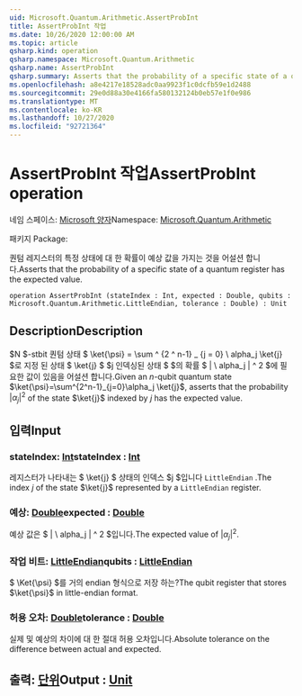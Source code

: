 ```yaml
---
uid: Microsoft.Quantum.Arithmetic.AssertProbInt
title: AssertProbInt 작업
ms.date: 10/26/2020 12:00:00 AM
ms.topic: article
qsharp.kind: operation
qsharp.namespace: Microsoft.Quantum.Arithmetic
qsharp.name: AssertProbInt
qsharp.summary: Asserts that the probability of a specific state of a quantum register has the expected value.
ms.openlocfilehash: a8e4217e18528adc0aa9923f1c0dcfb59e1d2488
ms.sourcegitcommit: 29e0d88a30e4166fa580132124b0eb57e1f0e986
ms.translationtype: MT
ms.contentlocale: ko-KR
ms.lasthandoff: 10/27/2020
ms.locfileid: "92721364"
---
```

# <a name="assertprobint-operation"></a><span data-ttu-id="0ad14-102">AssertProbInt 작업</span><span class="sxs-lookup"><span data-stu-id="0ad14-102">AssertProbInt operation</span></span>

<span data-ttu-id="0ad14-103">네임 스페이스: [Microsoft 양자](xref:Microsoft.Quantum.Arithmetic)</span><span class="sxs-lookup"><span data-stu-id="0ad14-103">Namespace: [Microsoft.Quantum.Arithmetic](xref:Microsoft.Quantum.Arithmetic)</span></span>

<span data-ttu-id="0ad14-104">패키지 [](https://nuget.org/packages/)</span><span class="sxs-lookup"><span data-stu-id="0ad14-104">Package: [](https://nuget.org/packages/)</span></span>


<span data-ttu-id="0ad14-105">퀀텀 레지스터의 특정 상태에 대 한 확률이 예상 값을 가지는 것을 어설션 합니다.</span><span class="sxs-lookup"><span data-stu-id="0ad14-105">Asserts that the probability of a specific state of a quantum register has the expected value.</span></span>

```qsharp
operation AssertProbInt (stateIndex : Int, expected : Double, qubits : Microsoft.Quantum.Arithmetic.LittleEndian, tolerance : Double) : Unit
```


## <a name="description"></a><span data-ttu-id="0ad14-106">Description</span><span class="sxs-lookup"><span data-stu-id="0ad14-106">Description</span></span>

<span data-ttu-id="0ad14-107">$N $-stbit 퀀텀 상태 $ \ket{\psi} = \sum ^ {2 ^ n-1} _ {j = 0} \ alpha_j \ket{j} $로 지정 된 상태 $ \ket{j} $ $j 인덱싱된 상태 $ $의 확률 $ | \ alpha_j | ^ 2 $에 필요한 값이 있음을 어설션 합니다.</span><span class="sxs-lookup"><span data-stu-id="0ad14-107">Given an $n$-qubit quantum state $\ket{\psi}=\sum^{2^n-1}_{j=0}\alpha_j \ket{j}$, asserts that the probability $|\alpha_j|^2$ of the state $\ket{j}$ indexed by $j$ has the expected value.</span></span>

## <a name="input"></a><span data-ttu-id="0ad14-108">입력</span><span class="sxs-lookup"><span data-stu-id="0ad14-108">Input</span></span>

### <a name="stateindex--int"></a><span data-ttu-id="0ad14-109">stateIndex: [Int](xref:microsoft.quantum.lang-ref.int)</span><span class="sxs-lookup"><span data-stu-id="0ad14-109">stateIndex : [Int](xref:microsoft.quantum.lang-ref.int)</span></span>

<span data-ttu-id="0ad14-110">레지스터가 나타내는 $ \ket{j} $ 상태의 인덱스 $j $입니다 `LittleEndian` .</span><span class="sxs-lookup"><span data-stu-id="0ad14-110">The index $j$ of the state $\ket{j}$ represented by a `LittleEndian` register.</span></span>


### <a name="expected--double"></a><span data-ttu-id="0ad14-111">예상: [Double](xref:microsoft.quantum.lang-ref.double)</span><span class="sxs-lookup"><span data-stu-id="0ad14-111">expected : [Double](xref:microsoft.quantum.lang-ref.double)</span></span>

<span data-ttu-id="0ad14-112">예상 값은 $ | \ alpha_j | ^ 2 $입니다.</span><span class="sxs-lookup"><span data-stu-id="0ad14-112">The expected value of $|\alpha_j|^2$.</span></span>


### <a name="qubits--littleendian"></a><span data-ttu-id="0ad14-113">작업 비트: [LittleEndian](xref:Microsoft.Quantum.Arithmetic.LittleEndian)</span><span class="sxs-lookup"><span data-stu-id="0ad14-113">qubits : [LittleEndian](xref:Microsoft.Quantum.Arithmetic.LittleEndian)</span></span>

<span data-ttu-id="0ad14-114">$ \Ket{\psi} $를 거의 endian 형식으로 저장 하는?</span><span class="sxs-lookup"><span data-stu-id="0ad14-114">The qubit register that stores $\ket{\psi}$ in little-endian format.</span></span>


### <a name="tolerance--double"></a><span data-ttu-id="0ad14-115">허용 오차: [Double](xref:microsoft.quantum.lang-ref.double)</span><span class="sxs-lookup"><span data-stu-id="0ad14-115">tolerance : [Double](xref:microsoft.quantum.lang-ref.double)</span></span>

<span data-ttu-id="0ad14-116">실제 및 예상의 차이에 대 한 절대 허용 오차입니다.</span><span class="sxs-lookup"><span data-stu-id="0ad14-116">Absolute tolerance on the difference between actual and expected.</span></span>



## <a name="output--unit"></a><span data-ttu-id="0ad14-117">출력: [단위](xref:microsoft.quantum.lang-ref.unit)</span><span class="sxs-lookup"><span data-stu-id="0ad14-117">Output : [Unit](xref:microsoft.quantum.lang-ref.unit)</span></span>

